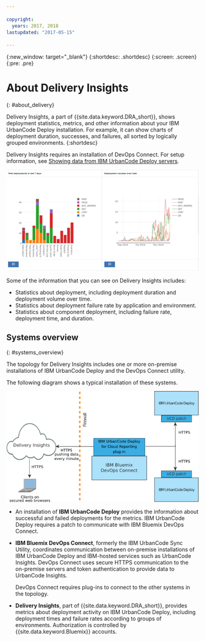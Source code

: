 ```yaml
---

copyright:
  years: 2017, 2018
lastupdated: "2017-05-15"

---
```


{:new_window: target="_blank"}
{:shortdesc: .shortdesc}
{:screen: .screen}
{:pre: .pre}

# About Delivery Insights
{: #about_delivery}

Delivery Insights, a part of {{site.data.keyword.DRA_short}}, shows deployment statistics, metrics, and other information about your IBM UrbanCode Deploy installation. For example, it can show charts of deployment duration, successes, and failures, all sorted by logically grouped environments.
{:shortdesc}

Delivery Insights requires an installation of DevOps Connect. For setup information, see [Showing data from IBM UrbanCode Deploy servers](uc_insights_connect_ucd.html).

![Two charts from UrbanCode Insights demo data](images/uc_insights_demo_data.gif)

Some of the information that you can see on Delivery Insights includes:

- Statistics about deployment, including deployment duration and deployment volume over time.
- Statistics about deployment failure rate by application and environment.
- Statistics about component deployment, including failure rate, deployment time, and duration.

## Systems overview
{: #systems_overview}

The topology for Delivery Insights includes one or more on-premise installations of IBM UrbanCode Deploy <!-- (and optionally IBM UrbanCode Release) --> and the DevOps Connect utility.

The following diagram shows a typical installation of these systems.

![Overview topology for UrbanCode Insights, including customer on-premise systems and IBM Cloud Services](images/uc_insights_overview_topology_multi_ucd.png)

- An installation of **IBM UrbanCode Deploy** provides the information about successful and failed deployments for the metrics. IBM UrbanCode Deploy requires a patch to communicate with IBM Bluemix DevOps Connect.

<!--
- **IBM UrbanCode Release** is an optional part of the topology. You can use the environment mappings in IBM UrbanCode Release to set logical environments for reports.

-->

- **IBM Bluemix DevOps Connect**, formerly the IBM UrbanCode Sync Utility, coordinates communication between on-premise installations of IBM UrbanCode Deploy <!-- and IBM UrbanCode Release --> and IBM-hosted services such as UrbanCode Insights. DevOps Connect uses secure HTTPS communication to the on-premise servers and token authentication to provide data to UrbanCode Insights.

  DevOps Connect requires plug-ins to connect to the other systems in the topology.

- **Delivery Insights**, part of {{site.data.keyword.DRA_short}}, provides metrics about deployment activity on IBM UrbanCode Deploy, including deployment times and failure rates according to groups of environments. Authorization is controlled by {{site.data.keyword.Bluemix}} accounts.
